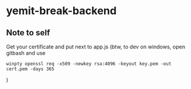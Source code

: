 # yemit-break-backend
## Note to self
Get your certificate and put next to app.js
(btw, to dev on windows, open gitbash and use
```
winpty openssl req -x509 -newkey rsa:4096 -keyout key.pem -out cert.pem -days 365
```
)